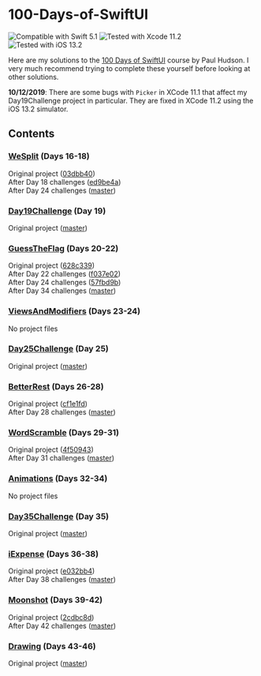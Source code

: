 # 100-Days-of-SwiftUI
![Compatible with Swift 5.1][swift-version]
![Tested with Xcode 11.2][xcode-version]
![Tested with iOS 13.2][ios-version]

Here are my solutions to the [100 Days of SwiftUI][100-days] course by Paul Hudson. I very much recommend trying to complete these yourself before looking at other solutions.

**10/12/2019**: There are some bugs with `Picker` in XCode 11.1 that affect my Day19Challenge project in particular. They are fixed in XCode 11.2 using the iOS 13.2 simulator.

## Contents 

### [WeSplit][day16] (Days 16-18)

Original project ([03dbb40](https://github.com/john-mueller/100-Days-of-SwiftUI/tree/03dbb40b72ec5065b998e32b27df23c46db60ce2/WeSplit))  
After Day 18 challenges ([ed9be4a](https://github.com/john-mueller/100-Days-of-SwiftUI/tree/ed9be4a2fc3572a183d12767e9ae90db2625d723/WeSplit))  
After Day 24 challenges ([master](https://github.com/john-mueller/100-Days-of-SwiftUI/tree/master/WeSplit))

### [Day19Challenge][day19] (Day 19)

Original project ([master](https://github.com/john-mueller/100-Days-of-SwiftUI/tree/master/Day19Challenge))

### [GuessTheFlag][day20] (Days 20-22)

Original project ([628c339](https://github.com/john-mueller/100-Days-of-SwiftUI/tree/628c339259fc7e2f5e6bd5668463404edaf69e50/GuessTheFlag))  
After Day 22 challenges ([f037e02](https://github.com/john-mueller/100-Days-of-SwiftUI/tree/f037e02f92d72d2c95ffbf23455d33bd5e197779/GuessTheFlag))  
After Day 24 challenges ([57fbd9b](https://github.com/john-mueller/100-Days-of-SwiftUI/tree/57fbd9b3e1322cf39aee77bf15a1529fee162889/GuessTheFlag))  
After Day 34 challenges ([master](https://github.com/john-mueller/100-Days-of-SwiftUI/tree/master/GuessTheFlag))

### [ViewsAndModifiers][day23] (Days 23-24)

No project files

### [Day25Challenge][day25] (Day 25)

Original project ([master](https://github.com/john-mueller/100-Days-of-SwiftUI/tree/master/Day25Challenge))

### [BetterRest][day26] (Days 26-28)

Original project ([cf1e1fd](https://github.com/john-mueller/100-Days-of-SwiftUI/tree/cf1e1fda95154ca6b6c8b899b10a757f2ec51f69/BetterRest))  
After Day 28 challenges ([master](https://github.com/john-mueller/100-Days-of-SwiftUI/tree/master/BetterRest))

### [WordScramble][day29] (Days 29-31)

Original project ([4f50943](https://github.com/john-mueller/100-Days-of-SwiftUI/tree/4f509432efb01f505092aa1c2c81bb70e6cfdcf1/WordScramble))  
After Day 31 challenges ([master](https://github.com/john-mueller/100-Days-of-SwiftUI/tree/master/WordScramble))

### [Animations][day32] (Days 32-34)

No project files

### [Day35Challenge][day35] (Day 35)

Original project ([master](https://github.com/john-mueller/100-Days-of-SwiftUI/tree/master/Day35Challenge))

### [iExpense][day36] (Days 36-38)

Original project ([e032bb4](https://github.com/john-mueller/100-Days-of-SwiftUI/tree/e032bb489ef0f1834f7721f0bfad8864b7cc2f2f/iExpense))  
After Day 38 challenges ([master](https://github.com/john-mueller/100-Days-of-SwiftUI/tree/master/iExpense))

### [Moonshot][day39] (Days 39-42)

Original project ([2cdbc8d](https://github.com/john-mueller/100-Days-of-SwiftUI/tree/2cdbc8d0a4d8d90bd2c795c080c71f0e8050010d/Moonshot))  
After Day 42 challenges ([master](https://github.com/john-mueller/100-Days-of-SwiftUI/tree/master/Moonshot))

### [Drawing][day43] (Days 43-46)

Original project ([master](https://github.com/john-mueller/100-Days-of-SwiftUI/tree/master/Drawing))

[100-days]: https://www.hackingwithswift.com/100/swiftui

[day16]: https://www.hackingwithswift.com/100/swiftui/16
[day19]: https://www.hackingwithswift.com/100/swiftui/19
[day20]: https://www.hackingwithswift.com/100/swiftui/20
[day23]: https://www.hackingwithswift.com/100/swiftui/23
[day25]: https://www.hackingwithswift.com/100/swiftui/25
[day26]: https://www.hackingwithswift.com/100/swiftui/26
[day29]: https://www.hackingwithswift.com/100/swiftui/29
[day32]: https://www.hackingwithswift.com/100/swiftui/32
[day35]: https://www.hackingwithswift.com/100/swiftui/35
[day36]: https://www.hackingwithswift.com/100/swiftui/36
[day39]: https://www.hackingwithswift.com/100/swiftui/39
[day43]: https://www.hackingwithswift.com/100/swiftui/43

[swift-version]: https://img.shields.io/badge/Swift-5.1-green.svg
[xcode-version]: https://img.shields.io/badge/Xcode-11.2-green.svg
[ios-version]: https://img.shields.io/badge/iOS-13.2-green.svg
